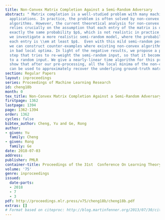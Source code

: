 ```yaml
---
title: Non-Convex Matrix Completion Against a Semi-Random Adversary
abstract: " Matrix completion is a well-studied problem with many machine learning
  applications. In practice, the problem is often solved by non-convex optimization
  algorithms. However, the current theoretical analysis for non-convex algorithms
  relies crucially on the assumption that each entry of the matrix is observed with
  exactly the same probability $p$, which is not realistic in practice. In this paper,
  we investigate a more realistic semi-random model, where the probability of observing
  each entry is \\em at least $p$.  Even with this mild semi-random perturbation,
  we can construct counter-examples where existing non-convex algorithms get stuck
  in bad local optima. In light of the negative results, we propose a pre-processing
  step that tries to re-weight the semi-random input, so that it becomes “similar”
  to a random input. We give a nearly-linear time algorithm for this problem, and
  show that after our pre-processing, all the local minima of the non-convex objective
  can be used to approximately recover the underlying ground-truth matrix. "
section: Regular Papers
layout: inproceedings
series: Proceedings of Machine Learning Research
id: cheng18b
month: 0
tex_title: Non-Convex Matrix Completion Against a Semi-Random Adversary
firstpage: 1362
lastpage: 1394
page: 1362-1394
order: 1362
cycles: false
bibtex_author: Cheng, Yu and Ge, Rong
author:
- given: Yu
  family: Cheng
- given: Rong
  family: Ge
date: 2018-07-03
address: 
publisher: PMLR
container-title: Proceedings of the 31st  Conference On Learning Theory
volume: '75'
genre: inproceedings
issued:
  date-parts:
  - 2018
  - 7
  - 3
pdf: http://proceedings.mlr.press/v75/cheng18b/cheng18b.pdf
extras: []
# Format based on citeproc: http://blog.martinfenner.org/2013/07/30/citeproc-yaml-for-bibliographies/
---
```

